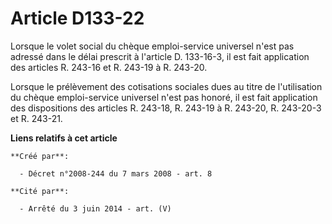 # Article D133-22

Lorsque le volet social du chèque emploi-service universel n'est pas adressé dans le délai prescrit à l'article D. 133-16-3,
il est fait application des articles R. 243-16 et R. 243-19 à R. 243-20. 

Lorsque le prélèvement des cotisations sociales dues au titre de l'utilisation du chèque emploi-service universel n'est pas
honoré, il est fait application des dispositions des articles R. 243-18, R. 243-19 à R. 243-20, R. 243-20-3 et R. 243-21.

**Liens relatifs à cet article**

	**Créé par**:

	  - Décret n°2008-244 du 7 mars 2008 - art. 8

	**Cité par**:

	  - Arrêté du 3 juin 2014 - art. (V)
